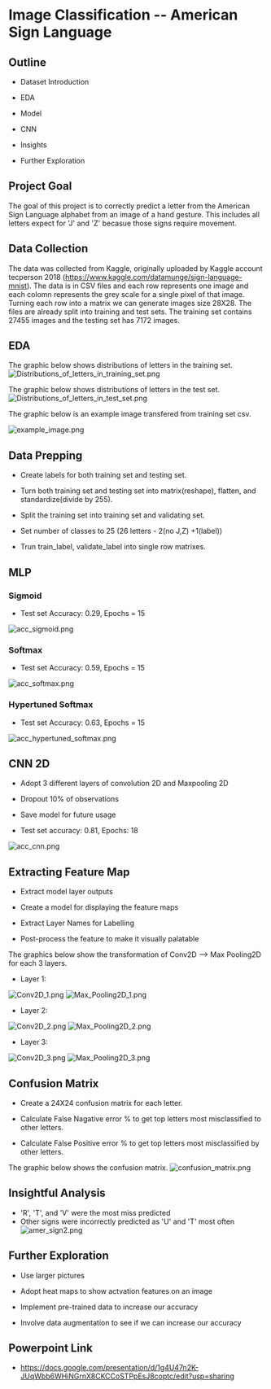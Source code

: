 # Image Classification -- American Sign Language

## Outline

- Dataset Introduction

- EDA

- Model

- CNN

- Insights

- Further Exploration

## Project Goal

The goal of this project is to correctly predict a letter from the American Sign Language alphabet from an image of a hand gesture. This includes all letters expect for 'J' and 'Z' becasue those signs require movement. 

## Data Collection

The data was collected from Kaggle, originally uploaded by Kaggle account tecperson 2018 (https://www.kaggle.com/datamunge/sign-language-mnist). The data is in CSV files and each row represents one image and each colomn represents the grey scale for a single pixel of that image. Turning each row into a matrix we can generate images size 28X28. The files are already split into training and test sets. The training set contains 27455 images and the testing set has 7172 images. 

## EDA

The graphic below shows distributions of letters in the training set.
![Distributions_of_letters_in_training_set.png](Pictures/Distributions_of_letters_in_training_set.png)

The graphic below shows distributions of letters in the test set.
![Distributions_of_letters_in_test_set.png](Pictures/Distributions_of_letters_in_test_set.png)

The graphic below is an example image transfered from training set csv.

![example_image.png](Pictures/example_image.png)

## Data Prepping

- Create labels for both training set and testing set.

- Turn both training set and testing set into matrix(reshape), flatten, and standardize(divide by 255).

- Split the training set into training set and validating set.

- Set number of classes to 25 (26 letters - 2(no J,Z) +1(label))

- Trun train_label, validate_label into single row matrixes.

## MLP

### Sigmoid

- Test set Accuracy: 0.29, Epochs = 15

![acc_sigmoid.png](Pictures/acc_sigmoid.png)

### Softmax

- Test set Accuracy: 0.59, Epochs = 15

![acc_softmax.png](Pictures/acc_softmax.png)

### Hypertuned Softmax

- Test set Accuracy: 0.63, Epochs = 15

![acc_hypertuned_softmax.png](Pictures/acc_hypertuned_softmax.png)

## CNN 2D

- Adopt 3 different layers of convolution 2D and Maxpooling 2D

- Dropout 10% of observations

- Save model for future usage

- Test set accuracy: 0.81, Epochs: 18

![acc_cnn.png](Pictures/acc_cnn.png)

## Extracting Feature Map

- Extract model layer outputs

- Create a model for displaying the feature maps

- Extract Layer Names for Labelling

- Post-process the feature to make it visually palatable
 
 The graphics below show the transformation of Conv2D --> Max Pooling2D for each 3 layers.
 
 - Layer 1:
 
 ![Conv2D_1.png](Pictures/Conv2D_1.png)
 ![Max_Pooling2D_1.png](Pictures/Max_Pooling2D_1.png)
 
 - Layer 2:
 
 ![Conv2D_2.png](Pictures/Conv2D_2.png)
 ![Max_Pooling2D_2.png](Pictures/Max_Pooling2D_2.png)
 
 - Layer 3:
 
 ![Conv2D_3.png](Pictures/Conv2D_3.png)
 ![Max_Pooling2D_3.png](Pictures/Max_Pooling2D_3.png)
 
 ## Confusion Matrix
 
 - Create a 24X24 confusion matrix for each letter.
 
 - Calculate False Nagative error % to get top letters most misclassified to other letters.
 
 - Calculate False Positive error % to get top letters most misclassified by other letters.
 
 The graphic below shows the confusion matrix.
 ![confusion_matrix.png](Pictures/confusion_matrix.png)
 
 ## Insightful Analysis
 
 - 'R', 'T', and 'V' were the most miss predicted
 - Other signs were incorrectly predicted as 'U' and 'T' most often
 ![amer_sign2.png](Pictures/amer_sign2.png)
 
 ## Further Exploration
 
- Use larger pictures 

- Adopt heat maps to show actvation features on an image

- Implement pre-trained data to increase our accuracy

- Involve data augmentation to see if we can increase our accuracy

 ## Powerpoint Link
 
 - https://docs.google.com/presentation/d/1g4U47n2K-JUqWbb6WHiNGrnX8CKCCoSTPpEsJ8coptc/edit?usp=sharing
